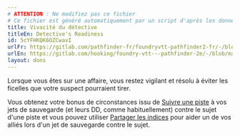 ```yaml
---
# ATTENTION : Ne modifiez pas ce fichier
# Ce fichier est généré automatiquement par un script d'après les données du module Foundry VTT officiel et de sa traduction
title: Vivacité du détective
titleEn: Detective's Readiness
id: 5cYFHKQK6OZCwavI
urlFr: https://gitlab.com/pathfinder-fr/foundryvtt-pathfinder2-fr/-/blob/master/data/feats/5cYFHKQK6OZCwavI.htm
urlEn: https://gitlab.com/hooking/foundry-vtt---pathfinder-2e/-/blob/master/packs/data/feats.db/detective-s-readiness.json
layout: dons
---
```

Lorsque vous êtes sur une affaire, vous restez vigilant et résolu à éviter les ficelles que votre suspect pourraient tirer.

Vous obtenez votre bonus de circonstances issu de [Suivre une piste](../actions/suivre-une-piste.html) à vos jets de sauvegarde (et leurs DD, comme habituellement) contre le sujet d'une piste et vous pouvez utiliser [Partager les indices](../actions/partager-les-indices.html) pour aider un de vos alliés lors d'un jet de sauvegarde contre le sujet.
